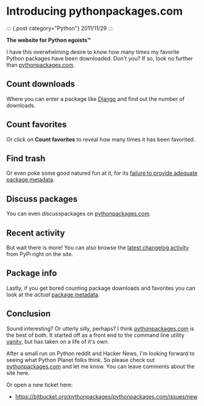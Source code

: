 # Introducing pythonpackages.com

::: {.post category="Python"}
2011/11/29
:::

**The website for Python egoists™**

I have this overwhelming desire to know how many times my favorite
Python packages have been downloaded. Don\'t you? If so, look no further
than [pythonpackages.com](http://pythonpackages.com).

## Count downloads

Where you can enter a package like
[Django](http://pythonpackages.com/info/django) and find out the number
of downloads.

## Count favorites

Or click on **Count favorites** to reveal how many times it has been
favorited.

## Find trash

Or even poke some good natured fun at it, for its [failure to provide
adequate package metadata](http://pythonpackages.com/trash/django).

## Discuss packages

You can even *discuss*packages on
[pythonpackages.com](http://pythonpackages.com).

## Recent activity

But wait there is more! You can also browse the [latest changelog
activity](http://pythonpackages.com/pypi) from PyPi right on the site.

## Package info

Lastly, if you get bored counting package downloads and favorites you
can look at the *actual* [package
metadata](http://pythonpackages.com/info/django).

## Conclusion

Sound interesting? Or utterly silly, perhaps? I think
[pythonpackages.com](http://pythonpackages.com) is the best of both. It
started off as a front end to the command line utility
[vanity](http://pythonpackages.com/info/vanity), but has taken on a life
of it\'s own.

After a small run on Python reddit and Hacker News, I\'m looking forward
to seeing what Python Planet folks think. So please check out
[pythonpackages.com](http://pythonpackages.com) and let me know. You can
leave comments about the site here.

Or open a new ticket here:

-   <https://bitbucket.org/pythonpackages/pythonpackages.com/issues/new>
